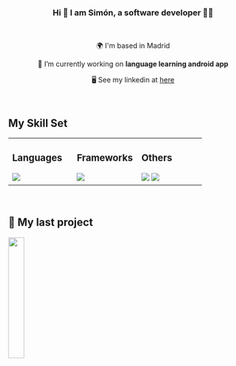 ### <div align="center">Hi 👋 I am Simón, a software developer 👨‍💻</div>  

<br/>

<div align="center">

 🌍  I'm based in Madrid

 🔭 I’m currently working on **language learning android app**

 🖥️  See my linkedin at [here](https://www.linkedin.com/in/simondv2)

 </div>


<br/>

## My Skill Set  
<table><tr><td valign="top" width="33%">


### Languages  
<div align="left">
    <img src="https://skillicons.dev/icons?i=kotlin,java,c,python,cpp" />
</div>

</td><td valign="top" width="33%">


### Frameworks  
<div align="left">
    <img src="https://skillicons.dev/icons?i=androidstudio,django,spring,dotnet" /><br>
</div>

</td><td valign="top" width="33%">



### Others  
<div align="left">
    <img src="https://skillicons.dev/icons?i=mysql,mongodb,sqlite,postgres,azure,aws" />
      <img src="https://skillicons.dev/icons?i=git,github,postman,figma,bitbucket" />
</div>

</td></tr></table>  

<br/>

## 📘 My last project

<p align="left">
    <a href="https://github.com/siimondv/Lingua-Guess"><img width="25%" src="https://github.com/user-attachments/assets/8f0b71a6-e62f-4000-baed-b0f6cd53d6a5"></a>

</p>



